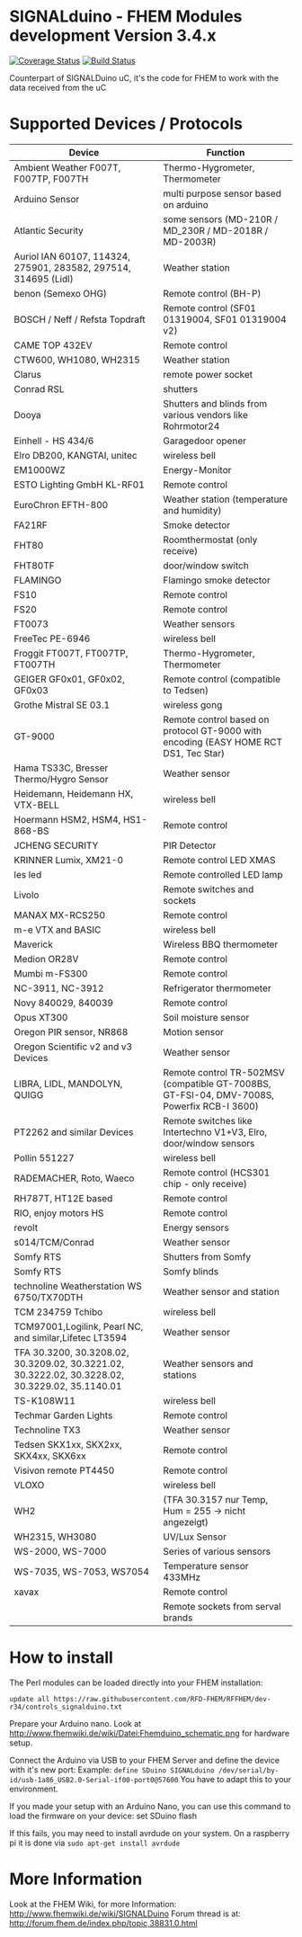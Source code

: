 SIGNALduino - FHEM Modules development Version 3.4.x
======

[![Coverage Status](https://coveralls.io/repos/github/RFD-FHEM/RFFHEM/badge.svg?branch=dev-r34)](https://coveralls.io/github/RFD-FHEM/RFFHEM?branch=dev-r34) [![Build Status](https://travis-ci.org/RFD-FHEM/RFFHEM.svg?branch=dev-r34)](https://travis-ci.org/RFD-FHEM/RFFHEM)

Counterpart of SIGNALDuino uC, it's the code for FHEM to work with the data received from the uC


Supported Devices / Protocols
======

|Device | Function|
| ------------- | ----------- |
|Ambient Weather F007T, F007TP, F007TH | Thermo-Hygrometer, Thermometer |
|Arduino Sensor | multi purpose sensor based on arduino |
|Atlantic Security | some sensors (MD-210R / MD_230R / MD-2018R / MD-2003R) |
|Auriol IAN 60107, 114324, 275901, 283582, 297514, 314695 (Lidl) | Weather station |
|benon (Semexo OHG) | Remote control (BH-P)|
|BOSCH / Neff / Refsta Topdraft | Remote control (SF01 01319004, SF01 01319004 v2)|
|CAME TOP 432EV | Remote control |
|CTW600, WH1080, WH2315 | Weather station |
|Clarus | remote power socket|
|Conrad RSL | shutters |
|Dooya | Shutters and blinds from various vendors like Rohrmotor24  |
|Einhell - HS 434/6 | Garagedoor opener |
|Elro DB200, KANGTAI, unitec | wireless bell |
|EM1000WZ | Energy-Monitor |
|ESTO Lighting GmbH KL-RF01 | Remote control |
|EuroChron EFTH-800 | Weather station (temperature and humidity) |
|FA21RF | Smoke detector | 
|FHT80 | Roomthermostat (only receive) |
|FHT80TF | door/window switch |
|FLAMINGO | Flamingo smoke detector |
|FS10 | Remote control |
|FS20 | Remote control |
|FT0073 | Weather sensors|
|FreeTec PE-6946 | wireless bell |
|Froggit FT007T, FT007TP, FT007TH | Thermo-Hygrometer, Thermometer |
|GEIGER GF0x01, GF0x02, GF0x03 | Remote control (compatible to Tedsen) |
|Grothe Mistral SE 03.1| wireless gong |
|GT-9000| Remote control based on protocol GT-9000 with encoding (EASY HOME RCT DS1, Tec Star)|
|Hama TS33C, Bresser Thermo/Hygro Sensor  | Weather sensor |
|Heidemann, Heidemann HX, VTX-BELL | wireless bell |
|Hoermann HSM2, HSM4, HS1-868-BS | Remote control |
|JCHENG SECURITY | PIR Detector |
|KRINNER Lumix, XM21-0| Remote control LED XMAS|
|les led  | Remote controlled LED lamp |
|Livolo | Remote switches and sockets  |
|MANAX MX-RCS250 | Remote control |
|m-e VTX and BASIC | wireless bell |
|Maverick | Wireless BBQ thermometer |
|Medion OR28V | Remote control |
|Mumbi m-FS300 | Remote control |
|NC-3911, NC-3912 | Refrigerator thermometer |
|Novy 840029, 840039 | Remote control |
|Opus XT300 | Soil moisture sensor |
|Oregon PIR sensor, NR868 | Motion sensor |
|Oregon Scientific v2 and v3 Devices | Weather sensor |
|LIBRA, LIDL, MANDOLYN, QUIGG | Remote control TR-502MSV (compatible GT-7008BS, GT-FSI-04, DMV-7008S, Powerfix RCB-I 3600) |
|PT2262 and similar Devices | Remote switches like Intertechno V1+V3, Elro, door/window sensors|
|Pollin 551227 | wireless bell |
|RADEMACHER, Roto, Waeco | Remote control (HCS301 chip - only receive) |
|RH787T, HT12E based | Remote control |
|RIO, enjoy motors HS |  Remote control |
|revolt | Energy sensors |
|s014/TCM/Conrad | Weather sensor |
|Somfy RTS | Shutters from Somfy|
|Somfy RTS | Somfy blinds |
|technoline Weatherstation WS 6750/TX70DTH| Weather sensor and station |
|TCM 234759 Tchibo | wireless bell |
|TCM97001,Logilink, Pearl NC, and similar,Lifetec LT3594 | Weather sensor |
|TFA 30.3200, 30.3208.02, 30.3209.02, 30.3221.02, 30.3222.02, 30.3228.02, 30.3229.02, 35.1140.01 | Weather sensors and stations |
|TS-K108W11 | wireless bell |
|Techmar Garden Lights | Remote control |
|Technoline TX3  | Weather sensor |
|Tedsen SKX1xx, SKX2xx, SKX4xx, SKX6xx | Remote control |
|Visivon remote PT4450  | Remote control |
|VLOXO | wireless bell |
|WH2 | (TFA 30.3157 nur Temp, Hum = 255 -> nicht angezeigt)|
|WH2315, WH3080 | UV/Lux Sensor |
|WS-2000, WS-7000 | Series of various sensors |
|WS-7035, WS-7053, WS7054 | Temperature sensor 433MHz |
|xavax | Remote control |
||Remote sockets from serval brands|

How to install
======
The Perl modules can be loaded directly into your FHEM installation:

```update all https://raw.githubusercontent.com/RFD-FHEM/RFFHEM/dev-r34/controls_signalduino.txt```

Prepare your Arduino nano. Look at http://www.fhemwiki.de/wiki/Datei:Fhemduino_schematic.png
for hardware setup.


Connect the Arduino via USB to your FHEM Server and define the device with it's new port:
Example: ```define SDuino SIGNALduino /dev/serial/by-id/usb-1a86_USB2.0-Serial-if00-port0@57600```
You have to adapt this to your environment.

If you made your setup with an Arduino Nano, you can use this command to load the firmware on your device:
set SDuino flash

If this fails, you may need to install avrdude on your system.
On a raspberry pi it is done via ```sudo apt-get install avrdude```

More Information
=====
Look at the FHEM Wiki, for more Information: http://www.fhemwiki.de/wiki/SIGNALDuino
Forum thread is at: http://forum.fhem.de/index.php/topic,38831.0.html

